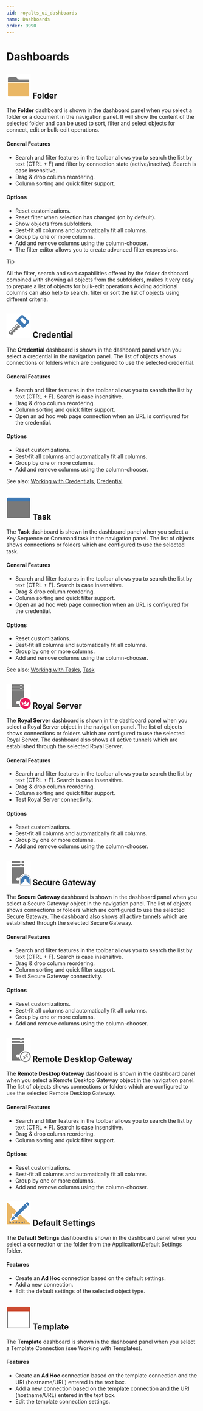 ```yaml
---
uid: royalts_ui_dashboards
name: Dashboards
order: 9990
---
```


# Dashboards

## ![](/r2021/images/RoyalTS/Application/SVG_FolderClosed_32.svg#img_header) Folder
The **Folder** dashboard is shown in the dashboard panel when you select a folder or a document in the navigation panel. It will show the content of the selected folder and can be used to sort, filter and select objects for connect, edit or bulk-edit operations. 

#### General Features
-   Search and filter features in the toolbar allows you to search the list by text (CTRL + F) and filter by connection state (active/inactive). Search is case insensitive.
-   Drag & drop column reordering.
-   Column sorting and quick filter support.

#### Options
-   Reset customizations.
-   Reset filter when selection has changed (on by default).
-   Show objects from subfolders.
-   Best-fit all columns and automatically fit all columns.
-   Group by one or more columns.
-   Add and remove columns using the column-chooser.
-   The filter editor allows you to create advanced filter expressions.

> [!Tip]
> All the filter, search and sort capabilities offered by the folder dashboard combined with showing all objects from the subfolders, makes it very easy to prepare a list of objects for bulk-edit operations.Adding additional columns can also help to search, filter or sort the list of objects using different criteria.

## ![](/r2021/images/RoyalTS/Application/SVG_PageCredential_32.svg#img_header) Credential
The **Credential** dashboard is shown in the dashboard panel when you select a credential in the navigation panel. The list of objects shows connections or folders which are configured to use the selected credential.

#### General Features
-   Search and filter features in the toolbar allows you to search the list by text (CTRL + F). Search is case insensitive.
-   Drag & drop column reordering.
-   Column sorting and quick filter support.
-   Open an ad hoc web page connection when an URL is configured for the credential.

#### Options
-   Reset customizations.
-   Best-fit all columns and automatically fit all columns.
-   Group by one or more columns.
-   Add and remove columns using the column-chooser.

See also: [Working with Credentials](xref_royalts_tutorials_credentials), [Credential](xref:royalts_reference_credential)

## ![](/r2021/images/RoyalTS/Application/SVG_PageTasks_32.svg#img_header) Task
The **Task** dashboard is shown in the dashboard panel when you select a Key Sequence or Command task in the navigation panel. The list of objects shows connections or folders which are configured to use the selected task.

#### General Features
-   Search and filter features in the toolbar allows you to search the list by text (CTRL + F). Search is case insensitive.
-   Drag & drop column reordering.
-   Column sorting and quick filter support.
-   Open an ad hoc web page connection when an URL is configured for the credential.

#### Options
-   Reset customizations.
-   Best-fit all columns and automatically fit all columns.
-   Group by one or more columns.
-   Add and remove columns using the column-chooser.

See also: [Working with Tasks](xref:royalts_tutorials_tasks), [Task](xref:royalts_reference_tasks_commandtask)

## ![](/r2021/images/RoyalTS/Application/SVG_PageManagementEndpoint_32.svg#img_header) Royal Server
The **Royal Server** dashboard is shown in the dashboard panel when you select a Royal Server object in the navigation panel. The list of objects shows connections or folders which are configured to use the selected Royal Server. The dashboard also shows all active tunnels which are established through the selected Royal Server.

#### General Features
-   Search and filter features in the toolbar allows you to search the list by text (CTRL + F). Search is case insensitive.
-   Drag & drop column reordering.
-   Column sorting and quick filter support.
-   Test Royal Server connectivity.

#### Options
-   Reset customizations.
-   Best-fit all columns and automatically fit all columns.
-   Group by one or more columns.
-   Add and remove columns using the column-chooser.

## ![](/r2021/images/RoyalTS/Application/SVG_PageSecureGateway_32.svg#img_header) Secure Gateway
The **Secure Gateway** dashboard is shown in the dashboard panel when you select a Secure Gateway object in the navigation panel. The list of objects shows connections or folders which are configured to use the selected Secure Gateway. The dashboard also shows all active tunnels which are established through the selected Secure Gateway.

#### General Features
-   Search and filter features in the toolbar allows you to search the list by text (CTRL + F). Search is case insensitive.
-   Drag & drop column reordering.
-   Column sorting and quick filter support.
-   Test Secure Gateway connectivity.

#### Options
-   Reset customizations.
-   Best-fit all columns and automatically fit all columns.
-   Group by one or more columns.
-   Add and remove columns using the column-chooser.

## ![](/r2021/images/RoyalTS/Application/SVG_PageRDSGateway_32.svg#img_header) Remote Desktop Gateway
The **Remote Desktop Gateway** dashboard is shown in the dashboard panel when you select a Remote Desktop Gateway object in the navigation panel. The list of objects shows connections or folders which are configured to use the selected Remote Desktop Gateway.

#### General Features
-   Search and filter features in the toolbar allows you to search the list by text (CTRL + F). Search is case insensitive.
-   Drag & drop column reordering.
-   Column sorting and quick filter support.

#### Options
-   Reset customizations.
-   Best-fit all columns and automatically fit all columns.
-   Group by one or more columns.
-   Add and remove columns using the column-chooser.

## ![](/r2021/images/RoyalTS/Application/SVG_EditCopyToDefault_32.svg#img_header) Default Settings
The **Default Settings** dashboard is shown in the dashboard panel when you select a connection or the folder from the Application\Default Settings folder.

#### Features
- Create an **Ad Hoc** connection based on the default settings.
- Add a new connection.
- Edit the default settings of the selected object type.

## ![](/r2021/images/RoyalTS/Application/SVG_GeneralTemplate_32.svg#img_header) Template
The **Template** dashboard is shown in the dashboard panel when you select a Template Connection (see Working with Templates).

#### Features
- Create an **Ad Hoc** connection based on the template connection and the URI (hostname/URL) entered in the text box.
- Add a new connection based on the template connection and the URI (hostname/URL) entered in the text box.
- Edit the template connection settings.